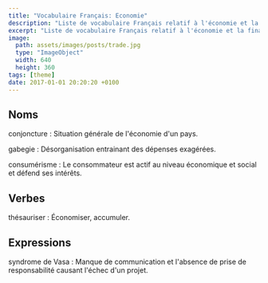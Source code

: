 ```yaml
---
title: "Vocabulaire Français: Economie"
description: "Liste de vocabulaire Français relatif à l'économie et la finance."
excerpt: "Liste de vocabulaire Français relatif à l'économie et la finance."
image:
  path: assets/images/posts/trade.jpg
  type: "ImageObject"
  width: 640
  height: 360
tags: [theme]
date: 2017-01-01 20:20:20 +0100
---
```

## Noms

conjoncture
: Situation générale de l'économie d'un pays.

gabegie
: Désorganisation entrainant des dépenses exagérées.

consumérisme
: Le consommateur est actif au niveau économique et social et défend ses intérêts.


## Verbes

thésauriser
: Économiser, accumuler.


## Expressions

syndrome de Vasa
: Manque de communication et l'absence de prise de responsabilité causant l'échec d'un projet.
